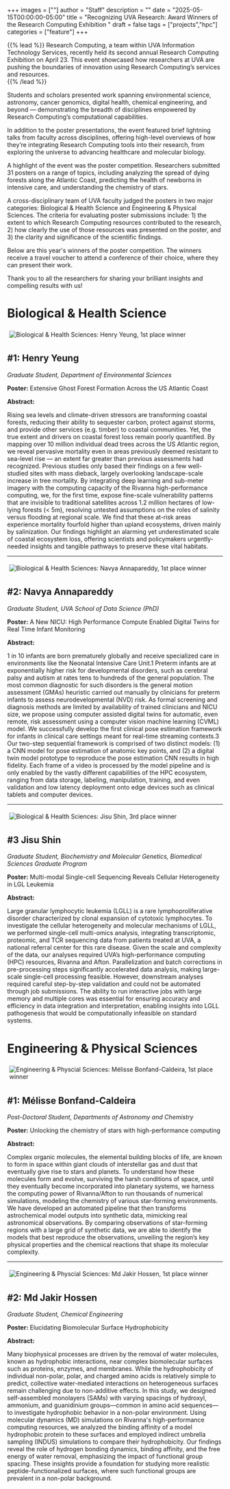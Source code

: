 +++
images = [""]
author = "Staff"
description = ""
date = "2025-05-15T00:00:00-05:00"
title = "Recognizing UVA Research: Award Winners of the Research Computing Exhibition "
draft = false
tags = ["projects","hpc"]
categories = ["feature"]
+++

{{% lead %}}
Research Computing, a team within UVA Information Technology Services, recently held its second annual Research Computing Exhibition on April 23. This event showcased how researchers at UVA are pushing the boundaries of innovation using Research Computing’s services and resources.  
{{% /lead %}}

Students and scholars presented work spanning environmental science, astronomy, cancer genomics, digital health, chemical engineering, and beyond — demonstrating the breadth of disciplines empowered by Research Computing’s computational capabilities. 

In addition to the poster presentations, the event featured brief lightning talks from faculty across disciplines, offering high-level overviews of how they’re integrating Research Computing tools into their research, from exploring the universe to advancing healthcare and molecular biology. 

A highlight of the event was the poster competition. Researchers submitted 31 posters on a range of topics, including analyzing the spread of dying forests along the Atlantic Coast, predicting the health of newborns in intensive care, and understanding the chemistry of stars.

A cross-disciplinary team of UVA faculty judged the posters in two major categories: Biological & Health Science and Engineering & Physical Sciences. The criteria for evaluating poster submissions include: 1) the extent to which Research Computing resources contributed to the research, 2) how clearly the use of those resources was presented on the poster, and 3) the clarity and significance of the scientific findings. 

Below are this year's winners of the poster competition. The winners receive a travel voucher to attend a conference of their choice, where they can present their work.  

Thank you to all the researchers for sharing your brilliant insights and compelling results with us! 

# Biological & Health Science 

<img src="/images/2025-04-rcexhibition/HenryYeungFirstPlaceWinner.png" alt="Biological & Health Sciences: Henry Yeung, 1st place winner " align="center" style="max-width:100%;padding:5px;">

## #1: Henry Yeung
 
*Graduate Student, Department of Environmental Sciences*

**Poster:** Extensive Ghost Forest Formation Across the US Atlantic Coast 

**Abstract:** 

Rising sea levels and climate-driven stressors are transforming coastal forests, reducing their ability to sequester carbon, protect against storms, and provide other services (e.g. timber) to coastal communities. Yet, the true extent and drivers on coastal forest loss remain poorly quantified. By mapping over 10 million individual dead trees across the US Atlantic region, we reveal pervasive mortality even in areas previously deemed resistant to sea-level rise –– an extent far greater than previous assessments had recognized. Previous studies only based their findings on a few well-studied sites with mass dieback, largely overlooking landscape-scale increase in tree mortality. By integrating deep learning and sub-meter imagery with the computing capacity of the Rivanna high-performance computing, we, for the first time, expose fine-scale vulnerability patterns that are invisible to traditional satellites across 1.2 million hectares of low-lying forests (< 5m), resolving untested assumptions on the roles of salinity versus flooding at regional scale. We find that these at-risk areas experience mortality fourfold higher than upland ecosystems, driven mainly by salinization. Our findings highlight an alarming yet underestimated scale of coastal ecosystem loss, offering scientists and policymakers urgently-needed insights and tangible pathways to preserve these vital habitats. 

--- 

<img src="/images/2025-04-rcexhibition/NavyaAnnapareddySecondPlaceWinner.png" alt="Biological & Health Sciences: Navya Annapareddy, 1st place winner " align="center" style="max-width:100%;padding:5px;">

## #2: Navya Annapareddy

*Graduate Student, UVA School of Data Science (PhD)* 

**Poster:** A New NICU: High Performance Compute Enabled Digital Twins for Real Time Infant Monitoring 

**Abstract:** 

1 in 10 infants are born prematurely globally and receive specialized care in environments like the Neonatal Intensive Care Unit.1 Preterm infants are at exponentially higher risk for developmental disorders, such as cerebral palsy and autism at rates tens to hundreds of the general population. The most common diagnostic for such disorders is the general motion assessment (GMAs) heuristic carried out manually by clinicians for preterm infants to assess neurodevelopmental (NVD) risk. As formal screening and diagnosis methods are limited by availability of trained clinicians and NICU size, we propose using computer assisted digital twins for automatic, even remote, risk assessment using a computer vision machine learning (CVML) model. We successfully develop the first clinical pose estimation framework for infants in clinical care settings meant for real-time streaming contexts.3 Our two-step sequential framework is comprised of two distinct models: (1) a CNN model for pose estimation of anatomic key points, and (2) a digital twin model prototype to reproduce the pose estimation CNN results in high fidelity. Each frame of a video is processed by the model pipeline and is only enabled by the vastly different capabilities of the HPC ecosystem, ranging from data storage, labeling, manipulation, training, and even validation and low latency deployment onto edge devices such as clinical tablets and computer devices. 

---

<img src="/images/2025-04-rcexhibition/JisuShinThirdPlaceWinner.png" alt="Biological & Health Sciences: Jisu Shin, 3rd place winner " align="center" style="max-width:100%;padding:5px;">

## #3 Jisu Shin

*Graduate Student, Biochemistry and Molecular Genetics, Biomedical Sciences Graduate Program* 

**Poster:** Multi-modal Single-cell Sequencing Reveals Cellular Heterogeneity in LGL Leukemia 

**Abstract:** 

Large granular lymphocytic leukemia (LGLL) is a rare lymphoproliferative disorder characterized by clonal expansion of cytotoxic lymphocytes. To investigate the cellular heterogeneity and molecular mechanisms of LGLL, we performed single-cell multi-omics analysis, integrating transcriptomic, proteomic, and TCR sequencing data from patients treated at UVA, a national referral center for this rare disease. Given the scale and complexity of the data, our analyses required UVA’s high-performance computing (HPC) resources, Rivanna and Afton. Parallelization and batch corrections in pre-processing steps significantly accelerated data analysis, making large-scale single-cell processing feasible. However, downstream analyses required careful step-by-step validation and could not be automated through job submissions. The ability to run interactive jobs with large memory and multiple cores was essential for ensuring accuracy and efficiency in data integration and interpretation, enabling insights into LGLL pathogenesis that would be computationally infeasible on standard systems. 

# Engineering & Physical Sciences 

<img src="/images/2025-04-rcexhibition/MelisseBonfandCaldeiraFirstPlaceWinner.png" alt="Engineering & Physcial Sciences: Mélisse Bonfand-Caldeira, 1st place winner " align="center" style="max-width:100%;padding:5px;">

## #1: Mélisse Bonfand-Caldeira

*Post-Doctoral Student, Departments of Astronomy and Chemistry* 

**Poster:** Unlocking the chemistry of stars with high-performance computing 

**Abstract:** 

Complex organic molecules, the elemental building blocks of life, are known to form in space within giant clouds of interstellar gas and dust that eventually give rise to stars and planets. To understand how these molecules form and evolve, surviving the harsh conditions of space, until they eventually become incorporated into planetary systems, we harness the computing power of Rivanna/Afton to run thousands of numerical simulations, modeling the chemistry of various star-forming environments. We have developed an automated pipeline that then transforms astrochemical model outputs into synthetic data, mimicking real astronomical observations. By comparing observations of star-forming regions with a large grid of synthetic data, we are able to identify the models that best reproduce the observations, unveiling the region’s key physical properties and the chemical reactions that shape its molecular complexity. 

---

<img src="/images/2025-04-rcexhibition/MdJakirHossenSecondPlaceWinner.png" alt="Engineering & Physcial Sciences: Md Jakir Hossen, 1st place winner " align="center" style="max-width:100%;padding:5px;">

## #2: Md Jakir Hossen

*Graduate Student, Chemical Engineering* 

**Poster:** Elucidating Biomolecular Surface Hydrophobicity 

**Abstract:** 

Many biophysical processes are driven by the removal of water molecules, known as hydrophobic interactions, near complex biomolecular surfaces such as proteins, enzymes, and membranes. While the hydrophobicity of individual non-polar, polar, and charged amino acids is relatively simple to predict, collective water-mediated interactions on heterogeneous surfaces remain challenging due to non-additive effects. In this study, we designed self-assembled monolayers (SAMs) with varying spacings of hydroxyl, ammonium, and guanidinium groups—common in amino acid sequences—to investigate hydrophobic behavior in a non-polar environment. Using molecular dynamics (MD) simulations on Rivanna's high-performance computing resources, we analyzed the binding affinity of a model hydrophobic protein to these surfaces and employed indirect umbrella sampling (INDUS) simulations to compare their hydrophobicity. Our findings reveal the role of hydrogen bonding dynamics, binding affinity, and the free energy of water removal, emphasizing the impact of functional group spacing. These insights provide a foundation for studying more realistic peptide-functionalized surfaces, where such functional groups are prevalent in a non-polar background. 